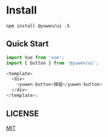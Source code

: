 # Install

```shell
npm install @yuwen/ui -S
```

## Quick Start

```javascript
import Vue from 'vue';
import { button } from '@yuwen/ui';

<template>
  <div>
    <yuwen-button>按钮</yuwen-button>
  </div>
</template>;
```

## LICENSE

[MIT](LICENSE)
